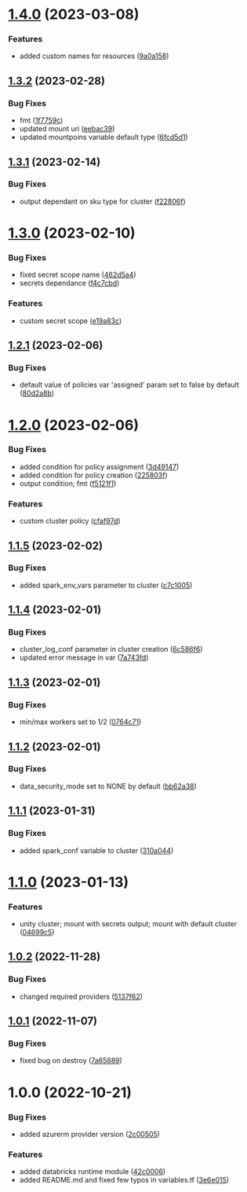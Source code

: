# [1.4.0](https://github.com/data-platform-hq/terraform-databricks-databricks-runtime/compare/v1.3.2...v1.4.0) (2023-03-08)


### Features

* added custom names for resources ([9a0a158](https://github.com/data-platform-hq/terraform-databricks-databricks-runtime/commit/9a0a1586475b07895c8a033c11962e4fcde4ff6e))

## [1.3.2](https://github.com/data-platform-hq/terraform-databricks-databricks-runtime/compare/v1.3.1...v1.3.2) (2023-02-28)


### Bug Fixes

* fmt ([1f7759c](https://github.com/data-platform-hq/terraform-databricks-databricks-runtime/commit/1f7759c2787d6a3251661c758d01ee5e8dd2cb5c))
* updated mount uri ([eebac39](https://github.com/data-platform-hq/terraform-databricks-databricks-runtime/commit/eebac39ccf01d10faa50b872576a15443e7cc2db))
* updated mountpoins variable default type ([6fcd5d1](https://github.com/data-platform-hq/terraform-databricks-databricks-runtime/commit/6fcd5d11b5e0cc3ae3aef1a1b99c66f93b93a397))

## [1.3.1](https://github.com/data-platform-hq/terraform-databricks-databricks-runtime/compare/v1.3.0...v1.3.1) (2023-02-14)


### Bug Fixes

* output dependant on sku type for cluster ([f22806f](https://github.com/data-platform-hq/terraform-databricks-databricks-runtime/commit/f22806fadc3272108042478bab088906fc324602))

# [1.3.0](https://github.com/data-platform-hq/terraform-databricks-databricks-runtime/compare/v1.2.1...v1.3.0) (2023-02-10)


### Bug Fixes

* fixed secret scope name ([462d5a4](https://github.com/data-platform-hq/terraform-databricks-databricks-runtime/commit/462d5a42ea3d33f0f7c919535fe915b7c296243a))
* secrets dependance ([f4c7cbd](https://github.com/data-platform-hq/terraform-databricks-databricks-runtime/commit/f4c7cbdb8647bffda32abc492b35923d8bfaf517))


### Features

* custom secret scope ([e19a83c](https://github.com/data-platform-hq/terraform-databricks-databricks-runtime/commit/e19a83cc6d5e2816762cbfe7693006eb9f7b3560))

## [1.2.1](https://github.com/data-platform-hq/terraform-databricks-databricks-runtime/compare/v1.2.0...v1.2.1) (2023-02-06)


### Bug Fixes

* default value of policies var 'assigned' param set to false by default ([80d2a8b](https://github.com/data-platform-hq/terraform-databricks-databricks-runtime/commit/80d2a8b7f74648441b246ff406dea40fd838bbdd))

# [1.2.0](https://github.com/data-platform-hq/terraform-databricks-databricks-runtime/compare/v1.1.5...v1.2.0) (2023-02-06)


### Bug Fixes

* added condition for policy assignment ([3d49147](https://github.com/data-platform-hq/terraform-databricks-databricks-runtime/commit/3d49147c2bd67a2d33c94e307879a61ae154c6ed))
* added condition for policy creation ([225803f](https://github.com/data-platform-hq/terraform-databricks-databricks-runtime/commit/225803f25ed7ec8f96adb462d2d02c1d6e1de93e))
* output condition; fmt ([f5121f1](https://github.com/data-platform-hq/terraform-databricks-databricks-runtime/commit/f5121f190aae190232690e75de953ebf3797e856))


### Features

* custom cluster policy ([cfaf97d](https://github.com/data-platform-hq/terraform-databricks-databricks-runtime/commit/cfaf97d7790155d26989cbab60df44e1720d646e))

## [1.1.5](https://github.com/data-platform-hq/terraform-databricks-databricks-runtime/compare/v1.1.4...v1.1.5) (2023-02-02)


### Bug Fixes

* added spark_env_vars parameter to cluster ([c7c1005](https://github.com/data-platform-hq/terraform-databricks-databricks-runtime/commit/c7c1005c0d5f7eec5b8db37e739a2f9663975ca4))

## [1.1.4](https://github.com/data-platform-hq/terraform-databricks-databricks-runtime/compare/v1.1.3...v1.1.4) (2023-02-01)


### Bug Fixes

* cluster_log_conf parameter in cluster creation ([6c586f6](https://github.com/data-platform-hq/terraform-databricks-databricks-runtime/commit/6c586f693ea4c71aa55c6556f6e4e2bc188960f1))
* updated error message in var ([7a743fd](https://github.com/data-platform-hq/terraform-databricks-databricks-runtime/commit/7a743fd6e9a49b05290c1517f00d5f1025bb22b6))

## [1.1.3](https://github.com/data-platform-hq/terraform-databricks-databricks-runtime/compare/v1.1.2...v1.1.3) (2023-02-01)


### Bug Fixes

* min/max workers set to 1/2 ([0764c71](https://github.com/data-platform-hq/terraform-databricks-databricks-runtime/commit/0764c7125f5272bef20f72da4918e349df235c28))

## [1.1.2](https://github.com/data-platform-hq/terraform-databricks-databricks-runtime/compare/v1.1.1...v1.1.2) (2023-02-01)


### Bug Fixes

* data_security_mode set to NONE by default ([bb62a38](https://github.com/data-platform-hq/terraform-databricks-databricks-runtime/commit/bb62a38745c14d641b17bedcf1c6c797acbf7409))

## [1.1.1](https://github.com/data-platform-hq/terraform-databricks-databricks-runtime/compare/v1.1.0...v1.1.1) (2023-01-31)


### Bug Fixes

* added spark_conf variable to cluster ([310a044](https://github.com/data-platform-hq/terraform-databricks-databricks-runtime/commit/310a044920e2d435d48f19c295258a281613982a))

# [1.1.0](https://github.com/data-platform-hq/terraform-databricks-databricks-runtime/compare/v1.0.2...v1.1.0) (2023-01-13)


### Features

* unity cluster; mount with secrets output; mount with default cluster ([04699c5](https://github.com/data-platform-hq/terraform-databricks-databricks-runtime/commit/04699c521ad7ef081c5970e7a0ecbf30cccc39ad))

## [1.0.2](https://github.com/data-platform-hq/terraform-databricks-databricks-runtime/compare/v1.0.1...v1.0.2) (2022-11-28)


### Bug Fixes

* changed required providers ([5137f62](https://github.com/data-platform-hq/terraform-databricks-databricks-runtime/commit/5137f624d24768ccfb24d49d919552d5edcfe902))

## [1.0.1](https://github.com/data-platform-hq/terraform-databricks-databricks-runtime/compare/v1.0.0...v1.0.1) (2022-11-07)


### Bug Fixes

* fixed bug on destroy ([7a65889](https://github.com/data-platform-hq/terraform-databricks-databricks-runtime/commit/7a658892fba8e8b56d15af29fc568679537723cc))

# 1.0.0 (2022-10-21)


### Bug Fixes

* added azurerm provider version ([2c00505](https://github.com/data-platform-hq/terraform-databricks-databricks-runtime/commit/2c00505ad6c22473546848e1ecda5ef2aeb955d5))


### Features

* added databricks runtime module ([42c0006](https://github.com/data-platform-hq/terraform-databricks-databricks-runtime/commit/42c00061ae1252b5000e81e233a07098cd52c77a))
* added README.md and fixed few typos in variables.tf ([3e6e015](https://github.com/data-platform-hq/terraform-databricks-databricks-runtime/commit/3e6e015233e0aff02fd3b23fe376679f8f9e72ce))
